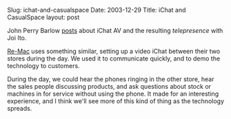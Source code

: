 Slug: ichat-and-casualspace
Date: 2003-12-29
Title: iChat and CasualSpace
layout: post

John Perry Barlow <a href="http://barlow.typepad.com/barlowfriendz/2003/12/entering_casual.html">posts</a> about iChat AV and the resulting <i>telepresence</i> with Joi Ito.

<a href="http://www.re-mac.com">Re-Mac</a> uses something similar, setting up a video iChat between their two stores during the day. We used it to communicate quickly, and to demo the technology to customers.

During the day, we could hear the phones ringing in the other store, hear the sales people discussing products, and ask questions about stock or machines in for service without using the phone. It made for an interesting experience, and I think we&#39;ll see more of this kind of thing as the technology spreads.
